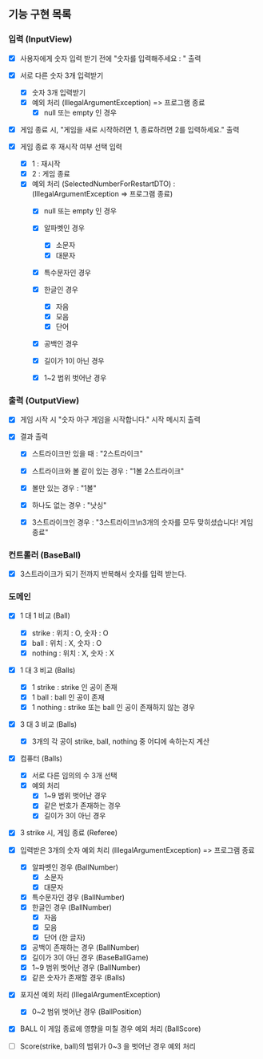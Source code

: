 ## 기능 구현 목록

### 입력 (InputView)
- [x] 사용자에게 숫자 입력 받기 전에 "숫자를 입력해주세요 : " 출력

- [x] 서로 다른 숫자 3개 입력받기
  - [x] 숫자 3개 입력받기
  - [x] 예외 처리 (IllegalArgumentException) => 프로그램 종료
    - [x] null 또는 empty 인 경우

- [x] 게임 종료 시, "게임을 새로 시작하려면 1, 종료하려면 2를 입력하세요." 출력

- [x] 게임 종료 후 재시작 여부 선택 입력
  - [x] 1 : 재시작
  - [x] 2 : 게임 종료
  - [x] 예외 처리 (SelectedNumberForRestartDTO) : (IllegalArgumentException => 프로그램 종료)
    - [x] null 또는 empty 인 경우
    - [x] 알파벳인 경우
      - [x] 소문자
      - [x] 대문자
    - [x] 특수문자인 경우
    - [x] 한글인 경우
      - [x] 자음
      - [x] 모음
      - [x] 단어
    - [x] 공백인 경우
    - [x] 길이가 1이 아닌 경우
    - [x] 1~2 범위 벗어난 경우


### 출력 (OutputView)
- [x] 게임 시작 시 "숫자 야구 게임을 시작합니다." 시작 메시지 출력

- [x] 결과 출력
  - [x] 스트라이크만 있을 때 : "2스트라이크"
  - [x] 스트라이크와 볼 같이 있는 경우 : "1볼 2스트라이크"
  - [x] 볼만 있는 경우 : "1볼"
  - [x] 하나도 없는 경우 : "낫싱"
  - [x] 3스트라이크인 경우 : "3스트라이크\n3개의 숫자를 모두 맞히셨습니다! 게임 종료"


### 컨트롤러 (BaseBall)
- [x] 3스트라이크가 되기 전까지 반복해서 숫자를 입력 받는다.

### 도메인
- [x] 1 대 1 비교 (Ball)
  - [x] strike : 위치 : O, 숫자 : O
  - [x] ball : 위치 : X, 숫자 : O
  - [x] nothing : 위치 : X, 숫자 : X

- [x] 1 대 3 비교 (Balls)
  - [x] 1 strike : strike 인 공이 존재
  - [x] 1 ball : ball 인 공이 존재
  - [x] 1 nothing : strike 또는 ball 인 공이 존재하지 않는 경우

- [x] 3 대 3 비교 (Balls)
  - [x] 3개의 각 공이 strike, ball, nothing 중 어디에 속하는지 계산

- [x] 컴퓨터 (Balls)
  - [x] 서로 다른 임의의 수 3개 선택
  - [x] 예외 처리
    - [x] 1~9 범위 벗어난 경우
    - [x] 같은 번호가 존재하는 경우
    - [x] 길이가 3이 아닌 경우

- [x] 3 strike 시, 게임 종료 (Referee)

- [x] 입력받은 3개의 숫자 예외 처리 (IllegalArgumentException) => 프로그램 종료
  - [x] 알파벳인 경우 (BallNumber)
    - [x] 소문자
    - [x] 대문자
  - [x] 특수문자인 경우 (BallNumber)
  - [x] 한글인 경우 (BallNumber)
    - [x] 자음
    - [x] 모음
    - [x] 단어 (한 글자)
  - [x] 공백이 존재하는 경우 (BallNumber)
  - [x] 길이가 3이 아닌 경우 (BaseBallGame)
  - [x] 1~9 범위 벗어난 경우 (BallNumber)
  - [x] 같은 숫자가 존재할 경우 (Balls)

- [x] 포지션 예외 처리 (IllegalArgumentException)
  - [x] 0~2 범위 벗어난 경우 (BallPosition)

- [x] BALL 이 게임 종료에 영향을 미칠 경우 예외 처리 (BallScore)

- [ ] Score(strike, ball)의 범위가 0~3 을 벗어난 경우 예외 처리